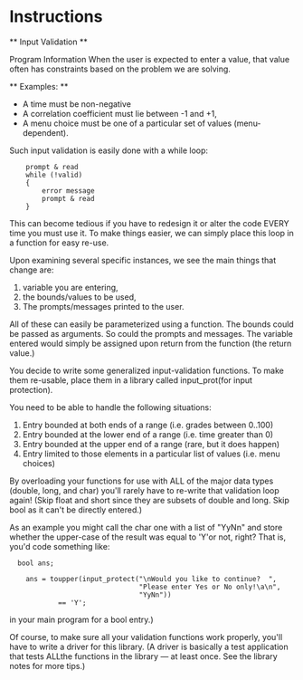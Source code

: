 # Instructions  

  ** Input Validation **

  Program Information
When the user is expected to enter a value, that value  often has constraints based on the problem we are solving. 

** Examples: **
* A time must be non-negative
* A correlation coefficient must lie between -1 and +1, 
* A menu choice must be one of a particular set of values (menu-dependent). 
	
Such input validation is easily done with a while loop:
```
    prompt & read
    while (!valid)
    {
        error message
        prompt & read
    }
```
This can become tedious if you have to redesign it or alter the code EVERY time you must use it. 
To make things easier, we can simply place this loop in a function for easy re-use.

Upon examining several specific instances, we see  the main things that change are:

1. variable you are entering, 
2. the bounds/values to be used, 
3. The prompts/messages printed to the user. 
	 
   
All of these can easily be parameterized using a function. The bounds could be passed as arguments. 
So could the prompts and messages. The variable entered would simply be assigned upon return from the function (the return value.)

You decide to write some generalized input-validation functions. 
To make them  re-usable, place them in a library called input_prot(for input protection). 

You  need to be able to handle the following situations:

1. Entry bounded at both ends of a range (i.e. grades between 0..100)
2. Entry bounded at the lower end of a range (i.e. time greater than 0)
3. Entry bounded at the upper end of a range (rare, but it does happen)
4. Entry limited to those elements in a particular list of values (i.e. menu choices)

By overloading your functions for use with ALL of the major data types (double, long, and char) you'll rarely have to re-write that validation loop again! 
(Skip float and short since they are subsets of double and long. Skip bool as it can't be directly entered.)

As an example you might call the char one with a list of "YyNn" and store whether the upper-case of the result was equal to 'Y'or not, right? That is, you'd code something like:
```
  bool ans;

    ans = toupper(input_protect("\nWould you like to continue?  ",
                                "Please enter Yes or No only!\a\n",
                                "YyNn"))
            == 'Y';
```			
			
in your main program for a bool entry.)

Of course, to make sure all your validation functions work properly, you'll have to write a driver for this library. (A driver is basically a test application that tests ALLthe functions in the library — at least once. See the library notes for more tips.)			